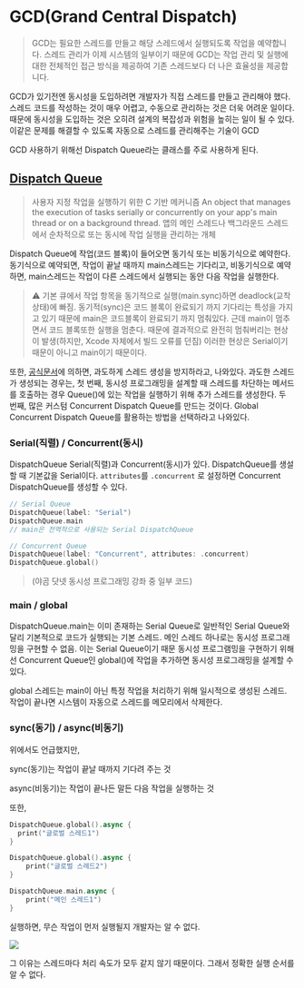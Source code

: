 # GCD(Grand Central Dispatch)
> GCD는 필요한 스레드를 만들고 해당 스레드에서 실행되도록 작업을 예약합니다. 스레드 관리가 이제 시스템의 일부이기 때문에 GCD는 작업 관리 및 실행에 대한 전체적인 접근 방식을 제공하여 기존 스레드보다 더 나은 효율성을 제공합니다.

GCD가 있기전엔 동시성을 도입하려면 개발자가 직접 스레드를 만들고 관리해야 했다. 스레드 코드를 작성하는 것이 매우 어렵고, 수동으로 관리하는 것은 더욱 어려운 일이다. 때문에 동시성을 도입하는 것은 오히려 설계의 복잡성과 위험을 높히는 일이 될 수 있다. 이같은 문제를 해결할 수 있도록 자동으로 스레드를 관리해주는 기술이 GCD

GCD 사용하기 위해선  Dispatch Queue라는 클래스를 주로 사용하게 된다. 

## [Dispatch Queue](https://developer.apple.com/documentation/dispatch/dispatchqueue)
> 사용자 지정 작업을 실행하기 위한 C 기반 메커니즘 
> An object that manages the execution of tasks serially or concurrently on your app's main thread or on a background thread.
> 앱의 메인 스레드나 백그라운드 스레드에서 순차적으로 또는 동시에 작업 실행을 관리하는 개체

Dispatch Queue에 작업(코드 블록)이 들어오면 동기식 또는 비동기식으로 예약한다. 동기식으로 예약되면, 작업이 끝날 때까지 main스레드는 기다리고, 비동기식으로 예약하면, main스레드는 작업이 다른 스레드에서 실행되는 동안 다음 작업을 실행한다.

> ⚠️
기본 큐에서 작업 항목을 동기적으로 실행(main.sync)하면 deadlock(교착상태)에 빠짐.
동기적(sync)은 코드 블록이 완료되기 까지 기다리는 특성을 가지고 있기 때문에 main은 코드블록이 완료되기 까지 멈춰있다. 근데 main이 멈추면서 코드 블록또한 실행을 멈춘다. 때문에 결과적으로 완전히 멈춰버리는 현상이 발생(하지만, Xcode 자체에서 빌드 오류를 던짐) 이러한 현상은 Serial이기 때문이 아니고 main이기 때문이다. 

또한, [공식문서](https://developer.apple.com/documentation/dispatch/dispatchqueue)에 의하면, 과도하게 스레드 생성을 방지하라고, 나와있다.
과도한 스레드가 생성되는 경우는, 
첫 번째, 동시성 프로그래밍을 설계할 때 스레드를 차단하는 메서드를 호출하는 경우 Queue()에 있는 작업을 실행하기 위해 추가 스레드를 생성한다.
두 번째, 많은 커스텀 Concurrent Dispatch Queue를 만드는 것이다. Global Concurrent Dispatch Queue를 활용하는 방법을 선택하라고 나와있다. 

### Serial(직렬) / Concurrent(동시)

DispatchQueue Serial(직렬)과 Concurrent(동시)가 있다. DispatchQueue를 생설할 때 기본값을 Serial이다. `attributes`를 `.concurrent` 로 설정하면 Concurrent DispatchQueue를 생성할 수 있다. 

```swift
// Serial Queue
DispatchQueue(label: "Serial")
DispatchQueue.main
// main은 전역적으로 사용되는 Serial DispatchQueue

// Concurrent Queue
DispatchQueue(label: "Concurrent", attributes: .concurrent)
DispatchQueue.global()
```
> (야곰 닷넷 동시성 프로그래밍 강좌 중 일부 코드)

### main / global

DispatchQueue.main는 이미 존재하는 Serial Queue로 일반적인 Serial Queue와 달리 기본적으로 코드가 실행되는 기본 스레드. 메인 스레드 하나로는 동시성 프로그래밍을 구현할 수 없음. 이는 Serial Queue이기 때문 동시성 프로그램밍을 구현하기 위해선 Concurrent Queue인 global()에 작업을 추가하면 동시성 프로그래밍을 설계할 수 있다.

global 스레드는 main이 아닌 특정 작업을 처리하기 위해 일시적으로 생성된 스레드. 작업이 끝나면 시스템이 자동으로 스레드를 메모리에서 삭제한다. 



### sync(동기) / async(비동기)

위에서도 언급했지만, 

sync(동기)는 작업이 끝날 때까지 기다려 주는 것

async(비동기)는 작업이 끝나든 말든 다음 작업을 실행하는 것

또한, 

```swift
DispatchQueue.global().async {
  print("글로벌 스레드1")
}

DispatchQueue.global().async {
    print("글로벌 스레드2")
}

DispatchQueue.main.async {
    print("메인 스레드1")
}
```
실행하면, 무슨 작업이 먼저 실행될지 개발자는 알 수 없다.

![](https://i.imgur.com/O9G1luu.gif)

그 이유는 스레드마다 처리 속도가 모두 같지 않기 때문이다. 그래서 정확한 실행 순서를 알 수 없다.
